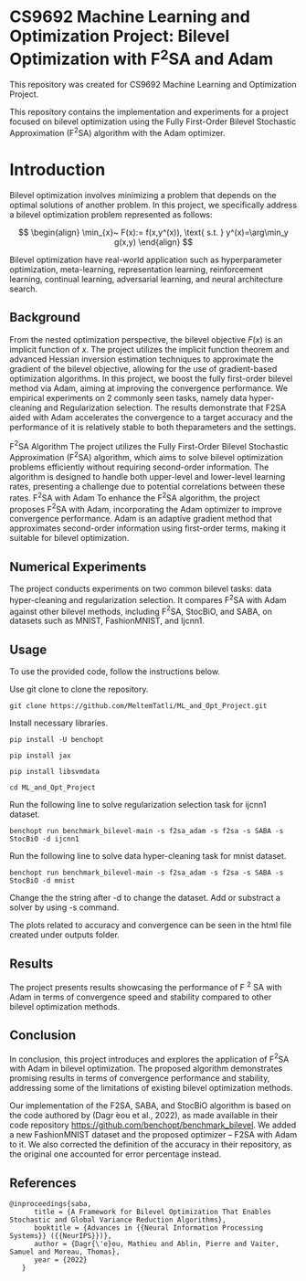 # CS9692 Machine Learning and Optimization Project: Bilevel Optimization with F$^2$SA and Adam

This repository was created for CS9692 Machine Learning and Optimization Project. 

This repository contains the implementation and experiments for a project focused on bilevel optimization using the Fully First-Order Bilevel Stochastic Approximation (F$^2$SA) algorithm with the Adam optimizer.

# Introduction
Bilevel optimization involves minimizing a problem that depends on the optimal solutions of another problem. In this project, we specifically address a bilevel optimization problem represented as follows:

$$
\begin{align}
\min_{x}~ F(x):= f(x,y^(x)), \text{ s.t. } y^(x)=\arg\min_y g(x,y)
\end{align}
$$

Bilevel optimization have real-world application such as hyperparameter optimization, meta-learning, representation learning, reinforcement learning, continual learning, adversarial learning, and neural architecture search.
## Background
From the nested optimization perspective, the bilevel objective $F(x)$ is an implicit function of $x$. The project utilizes the implicit function theorem and advanced Hessian inversion estimation techniques to approximate the gradient of the bilevel objective, allowing for the use of gradient-based optimization algorithms.
In this project, we boost the fully first-order bilevel method via Adam, aiming at improving the convergence performance. We empirical experiments on 2 commonly seen tasks, namely data hyper-cleaning and Regularization selection. The results demonstrate that F2SA aided with Adam accelerates the convergence to a target accuracy and the performance of it is relatively stable to both theparameters and the settings.

F$^2$SA Algorithm
The project utilizes the Fully First-Order Bilevel Stochastic Approximation (F$^2$SA) algorithm, which aims to solve bilevel optimization problems efficiently without requiring second-order information. The algorithm is designed to handle both upper-level and lower-level learning rates, presenting a challenge due to potential correlations between these rates.
F$^2$SA with Adam
To enhance the F$^2$SA algorithm, the project proposes F$^2$SA with Adam, incorporating the Adam optimizer to improve convergence performance. Adam is an adaptive gradient method that approximates second-order information using first-order terms, making it suitable for bilevel optimization.
## Numerical Experiments
The project conducts experiments on two common bilevel tasks: data hyper-cleaning and regularization selection. It compares F$^2$SA with Adam against other bilevel methods, including F$^2$SA, StocBiO, and SABA, on datasets such as MNIST, FashionMNIST, and Ijcnn1.
## Usage
To use the provided code, follow the instructions below.

Use git clone to clone the repository.
```
git clone https://github.com/MeltemTatli/ML_and_Opt_Project.git
```

Install necessary libraries.
```
pip install -U benchopt

pip install jax

pip install libsvmdata
```

```
cd ML_and_Opt_Project
```

Run the following line to solve regularization selection task for ijcnn1 dataset.
```
benchopt run benchmark_bilevel-main -s f2sa_adam -s f2sa -s SABA -s StocBiO -d ijcnn1
```

Run the following line to solve data hyper-cleaning task for mnist dataset.
```
benchopt run benchmark_bilevel-main -s f2sa_adam -s f2sa -s SABA -s StocBiO -d mnist
```

Change the the string after -d to change the dataset. Add or substract a solver by using -s command.

The plots related to accuracy and convergence can be seen in the html file created under outputs folder.

## Results
The project presents results showcasing the performance of F $^2$ SA with Adam in terms of convergence speed and stability compared to other bilevel optimization methods.
## Conclusion
In conclusion, this project introduces and explores the application of F$^2$SA with Adam in bilevel optimization. The proposed algorithm demonstrates promising results in terms of convergence performance and stability, addressing some of the limitations of existing bilevel optimization methods.


Our implementation of the F2SA, SABA, and StocBiO algorithm is based on the code authored by (Dagr ́eou et al., 2022), as made available in their code repository https://github.com/benchopt/benchmark_bilevel. We added a new FashionMNIST dataset and the proposed optimizer – F2SA with Adam to it. We also corrected the definition of the accuracy in their repository, as the original one accounted for error percentage instead.


References 
----------
```
@inproceedings{saba,
      title = {A Framework for Bilevel Optimization That Enables Stochastic and Global Variance Reduction Algorithms},
      booktitle = {Advances in {{Neural Information Processing Systems}} ({{NeurIPS}})},
      author = {Dagr{\'e}ou, Mathieu and Ablin, Pierre and Vaiter, Samuel and Moreau, Thomas},
      year = {2022}
   }
```

